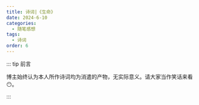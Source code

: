 ```yaml
---
title: 诗词|《生命》
date: 2024-6-10
categories: 
  - 随笔感想
tags: 
  - 诗词
order: 6
---
```


::: tip 前言

 博主始终认为本人所作诗词均为消遣的产物，无实际意义。请大家当作笑话来看😶。

:::

<Poem t="《生命》" :p="['何必在乎拂晓或黎明','微风徐徐 雀语嘤嘤','朝晖在雾霭中弥散 尘嚣伊始','往来人流中虚幻的我','如果时间倒拨','也必然会重现生命中的缺憾与混沌','生命赐予福祉 也许罪孽','既然选择奔跑，便不再彷徨','面对生命未知的终点','我还可以迷惘，困惑而后醒悟','','不再纠结落日或黄昏','夕阳灰烬 晚光烧云','人影在树荫中斑驳 夏日残尽','没有人再为冷寂疲命','如果存在是为了消亡','那么生命的意义在于过程','我深知再湛绿的枝桠 也会枯黄','再年轻的罪恶 也会衰亡','庆幸生命还未湮灭','我还可以写诗，生活和歌唱',]"/>
